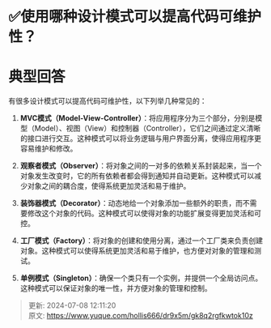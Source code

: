 # ✅使用哪种设计模式可以提高代码可维护性？

# 典型回答


有很多设计模式可以提高代码可维护性，以下列举几种常见的：



1. **MVC模式（Model-View-Controller）**：将应用程序分为三个部分，分别是模型（Model）、视图（View）和控制器（Controller），它们之间通过定义清晰的接口进行交互。这种模式可以将业务逻辑与用户界面分离，使得应用程序更容易维护和修改。



2. **观察者模式（Observer）**：将对象之间的一对多的依赖关系封装起来，当一个对象发生改变时，它的所有依赖者都会得到通知并自动更新。这种模式可以减少对象之间的耦合度，使得系统更加灵活和易于维护。



3. **装饰器模式（Decorator）**：动态地给一个对象添加一些额外的职责，而不需要修改这个对象的代码。这种模式可以使得对象的功能扩展变得更加灵活和可控。



4. **工厂模式（Factory）**：将对象的创建和使用分离，通过一个工厂类来负责创建对象。这种模式可以使得系统更加灵活和易于维护，也方便对对象的管理和测试。



5. **单例模式（Singleton）**：确保一个类只有一个实例，并提供一个全局访问点。这种模式可以保证对象的唯一性，并方便对象的管理和控制。



> 更新: 2024-07-08 12:11:20  
> 原文: <https://www.yuque.com/hollis666/dr9x5m/gk8q2rgfkwtok10z>